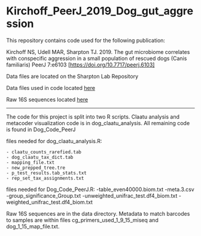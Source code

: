 # Kirchoff_PeerJ_2019_Dog_gut_aggression

This repository contains code used for the following publication:

Kirchoff NS, Udell MAR, Sharpton TJ. 2019. The gut microbiome correlates with conspecific aggression in a small population of rescued dogs (Canis familiaris) PeerJ 7:e6103 [https://doi.org/10.7717/peerj.6103] 

Data files are located on the Sharpton Lab Repository

Data files used in code located [here](http://files.cqls.oregonstate.edu/Sharpton_Lab/Papers/Kirchoff_PeerJ_2018/data/raw_16S/)

Raw 16S sequences located [here](http://files.cqls.oregonstate.edu/Sharpton_Lab/Papers/Kirchoff_PeerJ_2018/data/)

-----------------------------------------------------------------------

The code for this project is split into two R scripts. Claatu analysis and metacoder visualization code is in dog_claatu_analysis. All remaining code is found in Dog_Code_PeerJ

files needed for dog_claatu_analysis.R:

	- claatu_counts_rarefied.tab
	- dog_claatu_tax_dict.tab
	- mapping_file.txt
	- new_prepped_tree.tre
	- p_test_results.tab_stats.txt
	- rep_set_tax_assignments.txt

files needed for Dog_Code_PeerJ.R:
	-table_even40000.biom.txt
	-meta.3.csv
	-group_significance_Group.txt
	-unweighted_unifrac_test.df4_biom.txt
	-weighted_unifrac_test.df4_biom.txt

Raw 16S sequences are in the data directory. Metadata to match barcodes to samples are within files cg_primers_used_1_9_15_miseq and dog_1_15_map_file.txt.

